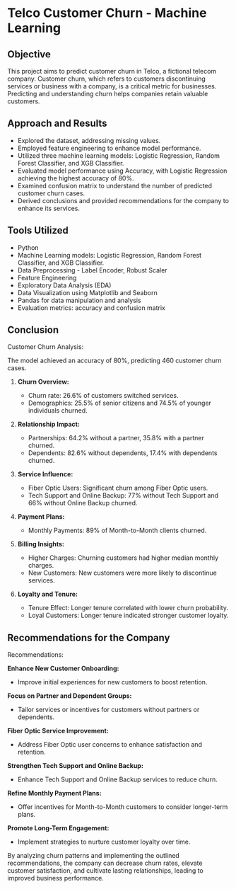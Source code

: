 # Telco Customer Churn - Machine Learning

## Objective

This project aims to predict customer churn in Telco, a fictional telecom company. Customer churn, which refers to customers discontinuing services or business with a company, is a critical metric for businesses. Predicting and understanding churn helps companies retain valuable customers.

## Approach and Results

- Explored the dataset, addressing missing values.
- Employed feature engineering to enhance model performance.
- Utilized three machine learning models: Logistic Regression, Random Forest Classifier, and XGB Classifier.
- Evaluated model performance using Accuracy, with Logistic Regression achieving the highest accuracy of 80%.
- Examined confusion matrix to understand the number of predicted customer churn cases.
- Derived conclusions and provided recommendations for the company to enhance its services.

## Tools Utilized
- Python
- Machine Learning models: Logistic Regression, Random Forest Classifier, and XGB Classifier.
- Data Preprocessing - Label Encoder, Robust Scaler
- Feature Engineering
- Exploratory Data Analysis (EDA)
- Data Visualization using Matplotlib and Seaborn
- Pandas for data manipulation and analysis
- Evaluation metrics: accuracy and confusion matrix
  

## Conclusion

Customer Churn Analysis:

The model achieved an accuracy of 80%, predicting 460 customer churn cases.

1. **Churn Overview:**
   - Churn rate: 26.6% of customers switched services.
   - Demographics: 25.5% of senior citizens and 74.5% of younger individuals churned.

2. **Relationship Impact:**
   - Partnerships: 64.2% without a partner, 35.8% with a partner churned.
   - Dependents: 82.6% without dependents, 17.4% with dependents churned.

3. **Service Influence:**
   - Fiber Optic Users: Significant churn among Fiber Optic users.
   - Tech Support and Online Backup: 77% without Tech Support and 66% without Online Backup churned.

4. **Payment Plans:**
   - Monthly Payments: 89% of Month-to-Month clients churned.

5. **Billing Insights:**
   - Higher Charges: Churning customers had higher median monthly charges.
   - New Customers: New customers were more likely to discontinue services.

6. **Loyalty and Tenure:**
   - Tenure Effect: Longer tenure correlated with lower churn probability.
   - Loyal Customers: Longer tenure indicated stronger customer loyalty.

## Recommendations for the Company

Recommendations:

**Enhance New Customer Onboarding:**
   - Improve initial experiences for new customers to boost retention.

**Focus on Partner and Dependent Groups:**
   - Tailor services or incentives for customers without partners or dependents.

**Fiber Optic Service Improvement:**
   - Address Fiber Optic user concerns to enhance satisfaction and retention.

**Strengthen Tech Support and Online Backup:**
   - Enhance Tech Support and Online Backup services to reduce churn.

**Refine Monthly Payment Plans:**
   - Offer incentives for Month-to-Month customers to consider longer-term plans.

**Promote Long-Term Engagement:**
   - Implement strategies to nurture customer loyalty over time.

By analyzing churn patterns and implementing the outlined recommendations, the company can decrease churn rates, elevate customer satisfaction, and cultivate lasting relationships, leading to improved business performance.
